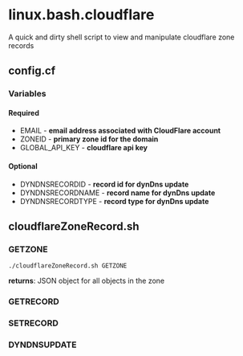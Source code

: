 # linux.bash.cloudflare
A quick and dirty shell script to view and manipulate cloudflare zone records
## config.cf
### Variables
#### Required
* EMAIL - **email address associated with CloudFlare account**
* ZONEID - **primary zone id for the domain**
* GLOBAL_API_KEY - **cloudflare api key**
#### Optional
* DYNDNSRECORDID - **record id for dynDns update**
* DYNDNSRECORDNAME - **record name for dynDns update**
* DYNDNSRECORDTYPE - **record type for dynDns update**

## cloudflareZoneRecord.sh
### GETZONE
```
./cloudflareZoneRecord.sh GETZONE 
```
**returns**: JSON object for all objects in the zone

### GETRECORD
### SETRECORD
### DYNDNSUPDATE
